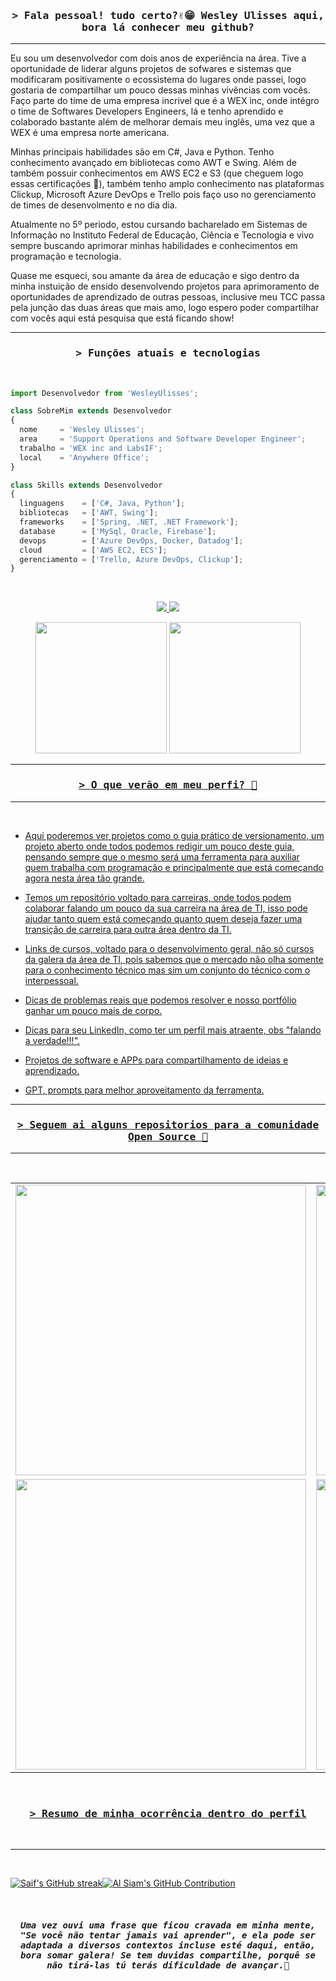 <!--Titulo -->
<h3 align="center">
        <samp>&gt; Fala pessoal! tudo certo?✌️😁 Wesley Ulisses aqui, bora lá conhecer meu github?
        </samp>
</h3>


____________________________________________________________________________________________________________________________________________________
Eu sou um desenvolvedor com dois anos de experiência na área. Tive a oportunidade de liderar alguns projetos de sofwares e sistemas que modificaram positivamente o ecossistema do lugares onde passei, logo gostaria de compartilhar um pouco dessas minhas vivências com vocês. Faço parte do time de uma empresa incrivel que é a WEX inc, onde intégro o time de Softwares Developers Engineers, lá e tenho aprendido e colaborado bastante além de melhorar demais meu inglês, uma vez que a WEX é uma empresa norte americana.

Minhas principais habilidades são em C#, Java e Python. Tenho conhecimento avançado em bibliotecas como AWT e Swing. Além de também possuir conhecimentos em AWS EC2 e S3 (que cheguem logo essas certificações 🙂), também tenho amplo conhecimento nas plataformas Clickup, Microsoft Azure DevOps e Trello pois faço uso no gerenciamento de times de desenvolmento e no dia dia.

Atualmente no 5º periodo, estou cursando bacharelado em Sistemas de Informação no Instituto Federal de Educação, Ciência e Tecnologia e vivo sempre buscando aprimorar minhas habilidades e conhecimentos em programação e tecnologia.

Quase me esqueci, sou amante da área de educação e sigo dentro da minha instuição de ensido desenvolvendo projetos para aprimoramento de oportunidades de aprendizado de outras pessoas, inclusive meu TCC passa pela junção das duas áreas que mais amo, logo espero poder compartilhar com vocês aqui está pesquisa que está ficando show!
____________________________________________________________________________________________________________________________________________________

<!--Titulo -->
<h3 align="center">
        <samp>&gt; Funções atuais e tecnologias
        </samp>
</h3>
<br/>

```js
import Desenvolvedor from 'WesleyUlisses';

class SobreMim extends Desenvolvedor
{
  nome     = 'Wesley Ulisses';
  area     = 'Support Operations and Software Developer Engineer';
  trabalho = 'WEX inc and LabsIF';
  local    = 'Anywhere Office';
}

class Skills extends Desenvolvedor
{
  linguagens    = ['C#, Java, Python'];
  bibliotecas   = ['AWT, Swing'];
  frameworks    = ['Spring, .NET, .NET Framework'];
  database      = ['MySql, Oracle, Firebase'];
  devops        = ['Azure DevOps, Docker, Datadog'];
  cloud         = ['AWS EC2, ECS'];
  gerenciamento = ['Trello, Azure DevOps, Clickup'];
}
```
<br/>

<p align="center">
  
  <a href="mailto:wesleyulisses0@gmail.com" alt="Gmail">
    <img src="https://img.shields.io/badge/-Gmail-FF0000?style=flat-square&labelColor=FF0000&logo=gmail&logoColor=white" />
  </a>


  <a href="https://www.linkedin.com/in/wesleyulisses" alt="Linkedin">
    <img src="https://img.shields.io/badge/-Linkedin-0e76a8?style=flat-square&logo=Linkedin&logoColor=white&link="https://www.linkedin.com/in/wesleyulisses"" />
  </a>

</p> 
<div>

<div align="center">
  <img height="210em" src="https://github-readme-stats.vercel.app/api/top-langs/?username=WesleyUlisses&layout=compact&langs_count=7&theme=tokyonight"/>
  <a href="https://github.com/WesleyUlisses">
  <img height="210em" src="https://github-readme-stats.vercel.app/api?username=WesleyUlisses&show_icons=true&theme=tokyonight&include_all_commits=true&count_private=true"/>
</div>
  
____________________________________________________________________________________________________________________________________________________


<!--Titulo -->
<h3 align="center">
        <samp>&gt; O que verão em meu perfi? 🤔
        </samp>
</h3> 

____________________________________________________________________________________________________________________________________________________

<br/>

* Aqui poderemos ver projetos como o guia prático de versionamento, um projeto aberto onde todos podemos redigir um pouco deste guia, pensando sempre que o mesmo será uma ferramenta para auxiliar quem trabalha com programação e principalmente que está começando agora nesta área tão grande.

* Temos um repositório voltado para carreiras, onde todos podem colaborar falando um pouco da sua carreira na área de TI, isso pode ajudar tanto quem está começando quanto quem deseja fazer uma transição de carreira para outra área dentro da TI.

* Links de cursos, voltado para o desenvolvimento geral, não só cursos da galera da área de TI, pois sabemos que o mercado não olha somente para o conhecimento técnico mas sim um conjunto do técnico com o interpessoal.

* Dicas de problemas reais que podemos resolver e nosso portfólio ganhar um pouco mais de corpo.

* Dicas para seu LinkedIn, como ter um perfil mais atraente, obs "falando a verdade!!!".

* Projetos de software e APPs para compartilhamento de ideias e aprendizado.

* GPT, prompts para melhor aproveitamento da ferramenta.


____________________________________________________________________________________________________________________________________________________
<!--Titulo -->
<h3 align="center">
        <samp>&gt; Seguem ai alguns repositorios para a comunidade Open Source 🫡
        </samp>
</h3> 

____________________________________________________________________________________________________________________________________________________

<br/>

<!--Tabela para fotos com redimencionamento -->
<table>
  <tr>
    <td>
      <a href="https://github.com/WesleyUlisses/Aprendendo-ensinando---Versionamento"><img src="https://user-images.githubusercontent.com/90068576/233735242-188b0b33-1286-479c-a748-f25ab8a5c9c7.png" width="465"></a>
    </td>
    <td>
      <a href="https://github.com/WesleyUlisses/Ideias-para-Projeto-Devs"><img src="https://user-images.githubusercontent.com/90068576/233736048-35924683-2149-40a6-97c1-177fd4242c04.png" width="465"></a>
    </td>
  </tr>
  <tr>
    <td>
      <a href="https://github.com/WesleyUlisses/Carreiras-na-TI"><img src="https://user-images.githubusercontent.com/90068576/233736091-a9334efc-a4d0-47a1-8eee-5330c21ab902.png" width="465"></a>
    </td>
    <td>
      <a href="https://github.com/WesleyUlisses/LinkedIn-dicas-para-seu-perfil"><img src="https://user-images.githubusercontent.com/90068576/233736296-6ec58f7b-17ca-4d55-b1cc-011d3b1364fa.png" width="465"></a>
    </td>
  </tr>
</table>



<!--Titulo -->       
<br/>
<h3 align="center">
        <samp>&gt; Resumo de minha ocorrência dentro do perfil
        </samp>
</h3>

<br/>
<hr/>
<br/>

<!--readme-streak-stats -->
<div style="display: flex;">
  <p align="center">
    <a href="https://github.com/WesleyUlisses">
      <img src="https://github-readme-streak-stats.herokuapp.com/?user=WesleyUlisses&theme=radical&border=7F3FBF&background=0D1117" alt="Saif's GitHub streak"/>
    </a>
  </p>

  <p align="center">
    <a href="https://github.com/WesleyUlisses">
      <img src="https://github-profile-summary-cards.vercel.app/api/cards/profile-details?username=WesleyUlisses&theme=radical" alt="Al Siam's GitHub Contribution"/>
    </a>
  </p>
        
</div>

<br/>
<h5 align="center">
        <samp> Uma vez ouvi uma frase que ficou cravada em minha mente, 
                "Se você não tentar jamais vai aprender",
                e ela pode ser adaptada a diversos contextos incluse esté daqui, então, bora somar galera! Se tem duvidas compartilhe, porquê se não tirá-las tú terás dificuldade de avançar.🫡
        </samp>
</h5>
